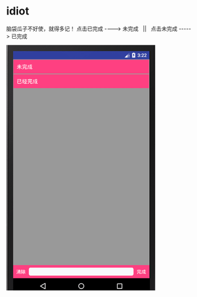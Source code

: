 # idiot
脑袋瓜子不好使，就得多记！ 点击已完成 ----> 未完成   ||   点击未完成  ----->  已完成

![image](https://raw.githubusercontent.com/o0o0oo00/test/master/view%E7%BF%BB%E8%BD%AC%E5%8A%A8%E7%94%BB/idiot.gif)
